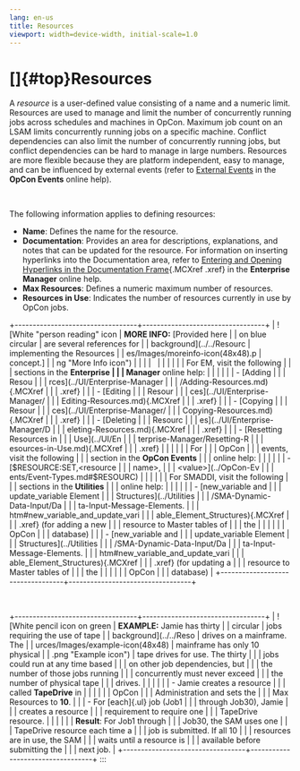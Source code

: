 ```yaml
---
lang: en-us
title: Resources
viewport: width=device-width, initial-scale=1.0
---
```


#  []{#top}Resources 
A *resource* is a user-defined value consisting of a name and a numeric
limit. Resources are used to manage and limit the number of concurrently
running jobs across schedules and machines in
OpCon. Maximum job count on an LSAM limits
concurrently running jobs on a specific machine. Conflict dependencies
can also limit the number of concurrently running jobs, but conflict
dependencies can be hard to manage in large numbers. Resources are more
flexible because they are platform independent, easy to manage, and can
be influenced by external events (refer to [External Events](../OpCon-Events/Defining-Events.md#External)
in the **OpCon Events** online help).

 

The following information applies to defining resources:

-   **Name**: Defines the name for the resource.
-   **Documentation**: Provides an area for descriptions, explanations,
    and notes that can be updated for the resource. For information on
    inserting hyperlinks into the Documentation area, refer to [Entering     and Opening Hyperlinks in the Documentation
    Frame](../UI/Enterprise-Manager/Entering-and-Opening-Hyperlinks.md){.MCXref
    .xref} in the **Enterprise Manager** online help.
-   **Max Resources**: Defines a numeric maximum number of resources.
-   **Resources in Use**: Indicates the number of resources currently in
    use by OpCon jobs.

+----------------------------------+----------------------------------+
| ![White \"person reading\" icon  | **MORE INFO:** [Provided here    | | on blue circular                 | are several references for       |
| background](../../Resourc        | implementing the Resources       |
| es/Images/moreinfo-icon(48x48).p | concept.]            |
| ng "More Info icon") |                                  |
|                                  |                                  |
|                                  |                                  |
|                                  | For EM, visit the following      |
|                                  | sections in the **Enterprise     |
|                                  | Manager** online help:           |
|                                  |                                  |
|                                  | -   [Adding                      | |                                  |     Resou                        |
|                                  | rces](../UI/Enterprise-Manager |
|                                  | /Adding-Resources.md){.MCXref |
|                                  |     .xref}                       |
|                                  | -   [Editing                     | |                                  |     Resour                       |
|                                  | ces](../UI/Enterprise-Manager/ |
|                                  | Editing-Resources.md){.MCXref |
|                                  |     .xref}                       |
|                                  | -   [Copying                     | |                                  |     Resour                       |
|                                  | ces](../UI/Enterprise-Manager/ |
|                                  | Copying-Resources.md){.MCXref |
|                                  |     .xref}                       |
|                                  | -   [Deleting                    | |                                  |     Resourc                      |
|                                  | es](../UI/Enterprise-Manager/D |
|                                  | eleting-Resources.md){.MCXref |
|                                  |     .xref}                       |
|                                  | -   [Resetting Resources in      | |                                  |     Use](../UI/En                |
|                                  | terprise-Manager/Resetting-R |
|                                  | esources-in-Use.md){.MCXref |
|                                  |     .xref}                       |
|                                  |                                  |
|                                  | For                              |
|                                  | OpCon |
|                                  | events, visit the following      |
|                                  | section in the **OpCon Events**  |
|                                  | online help:                     |
|                                  |                                  |
|                                  | -   [\$RESOURCE:SET,\<resource   | |                                  |     name\>,                      |
|                                  |     \<value\>](../OpCon-Ev     |
|                                  | ents/Event-Types.md#$RESOURC) |
|                                  |                                  |
|                                  | For SMADDI, visit the following  |
|                                  | sections in the **Utilities**    |
|                                  | online help:                     |
|                                  |                                  |
|                                  | -   [new_variable and            | |                                  |     update_variable Element      |
|                                  |     Structures](../Utilities     |
|                                  | /SMA-Dynamic-Data-Input/Da |
|                                  | ta-Input-Message-Elements. |
|                                  | htm#new_variable_and_update_vari |
|                                  | able_Element_Structures){.MCXref |
|                                  |     .xref} (for adding a new     |
|                                  |     resource to Master tables of |
|                                  |     the                          |
|                                  |                                  |
|                                  | OpCon |
|                                  |     database)                    |
|                                  | -   [new_variable and            | |                                  |     update_variable Element      |
|                                  |     Structures](../Utilities     |
|                                  | /SMA-Dynamic-Data-Input/Da |
|                                  | ta-Input-Message-Elements. |
|                                  | htm#new_variable_and_update_vari |
|                                  | able_Element_Structures){.MCXref |
|                                  |     .xref} (for updating a       |
|                                  |     resource to Master tables of |
|                                  |     the                          |
|                                  |                                  |
|                                  | OpCon |
|                                  |     database)                    |
+----------------------------------+----------------------------------+

 

+----------------------------------+----------------------------------+
| ![White pencil icon on green     | **EXAMPLE:** Jamie has thirty    | | circular                         | jobs requiring the use of tape   |
| background](../../Reso           | drives on a mainframe. The       |
| urces/Images/example-icon(48x48) | mainframe has only 10 physical   |
| .png "Example icon") | tape drives for use. The thirty  |
|                                  | jobs could run at any time based |
|                                  | on other job dependencies, but   |
|                                  | the number of those jobs running |
|                                  | concurrently must never exceed   |
|                                  | the number of physical tape      |
|                                  | drives.                          |
|                                  |                                  |
|                                  | -   Jamie creates a resource     |
|                                  |     called **TapeDrive** in      |
|                                  |                                  |
|                                  | OpCon |
|                                  |     Administration and sets the  |
|                                  |     Max Resources to **10**.     |
|                                  | -   For [each]{.ul} job (Job1    | |                                  |     through Job30), Jamie        |
|                                  |     creates a resource           |
|                                  |     requirement to require one   |
|                                  |     TapeDrive resource.          |
|                                  |                                  |
|                                  | **Result**: For Job1 through     |
|                                  | Job30, the SAM uses one          |
|                                  | TapeDrive resource each time a   |
|                                  | job is submitted. If all 10      |
|                                  | resources are in use, the SAM    |
|                                  | waits until a resource is        |
|                                  | available before submitting the  |
|                                  | next job.                        |
+----------------------------------+----------------------------------+
:::

 

